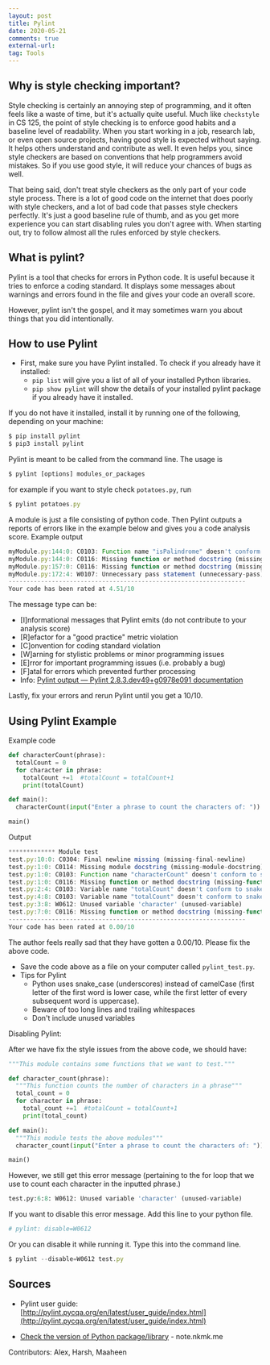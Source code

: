 ```yaml
---
layout: post
title: Pylint
date: 2020-05-21
comments: true
external-url:
tag: Tools
---
```


<!-- markdownlint-disable MD004 MD009 MD014 MD024 MD031 MD040 -->

## Why is style checking important?

Style checking is certainly an annoying step of programming, and it often feels like a waste of time, but it's actually quite useful. Much like `checkstyle` in CS 125, the point of style checking is to enforce good habits and a baseline level of readability. When you start working in a job, research lab, or even open source projects, having good style is expected without saying. It helps others understand and contribute as well. It even helps you, since style checkers are based on conventions that help programmers avoid mistakes. So if you use good style, it will reduce your chances of bugs as well. 

That being said, don't treat style checkers as the only part of your code style process. There is a lot of good code on the internet that does poorly with style checkers, and a lot of bad code that passes style checkers perfectly. It's just a good baseline rule of thumb, and as you get more experience you can start disabling rules you don't agree with. When starting out, try to follow almost all the rules enforced by style checkers.

## What is pylint?

Pylint is a tool that checks for errors in Python code. It is useful because it tries to enforce a coding standard. It displays some messages about warnings and errors found in the file and gives your code an overall score.

However, pylint isn't the gospel, and it may sometimes warn you about things that you did intentionally.

## How to use Pylint

- First, make sure you have Pylint installed. To check if you already have it installed:
  - `pip list` will give you a list of all of your installed Python libraries.
  - `pip show pylint` will show the details of your installed pylint package if you already have it installed.

If you do not have it installed, install it by running one of the following, depending on your machine:
  ```js
  $ pip install pylint
  $ pip3 install pylint
  ```

Pylint is meant to be called from the command line. The usage is
  ```js
  $ pylint [options] modules_or_packages
  ```
  for example if you want to style check `potatoes.py`, run
  ```js
  $ pylint potatoes.py
  ```

A module is just a file consisting of python code. Then Pylint outputs a reports of errors like in the example below and gives you a code analysis score.
  Example output
  ```js
  myModule.py:144:0: C0103: Function name "isPalindrome" doesn't conform to snake_case naming style (invalid-name)
  myModule.py:144:0: C0116: Missing function or method docstring (missing-function-docstring)
  myModule.py:157:0: C0116: Missing function or method docstring (missing-function-docstring)
  myModule.py:172:4: W0107: Unnecessary pass statement (unnecessary-pass)
  ------------------------------------------------------------------
  Your code has been rated at 4.51/10 
  ```
The message type can be:
- [I]nformational messages that Pylint emits (do not contribute to your analysis score)
- [R]efactor for a "good practice" metric violation
- [C]onvention for coding standard violation
- [W]arning for stylistic problems or minor programming issues
- [E]rror for important programming issues (i.e. probably a bug)
- [F]atal for errors which prevented further processing
- Info: [Pylint output — Pylint 2.8.3.dev49+g0978e091 documentation](http://pylint.pycqa.org/en/latest/user_guide/output.html#:~:text=the%20message%20type%20can%20be)

Lastly, fix your errors and rerun Pylint until you get a 10/10.

## Using Pylint Example

Example code

  ```python
  def characterCount(phrase):
    totalCount = 0
    for character in phrase:
      totalCount +=1  #totalCount = totalCount+1
      print(totalCount)

  def main():
    characterCount(input("Enter a phrase to count the characters of: "))

  main()
  ```

Output

  ```js
  ************* Module test
  test.py:10:0: C0304: Final newline missing (missing-final-newline)
  test.py:1:0: C0114: Missing module docstring (missing-module-docstring)
  test.py:1:0: C0103: Function name "characterCount" doesn't conform to snake_case naming style (invalid-name)
  test.py:1:0: C0116: Missing function or method docstring (missing-function-docstring)
  test.py:2:4: C0103: Variable name "totalCount" doesn't conform to snake_case naming style (invalid-name)
  test.py:4:8: C0103: Variable name "totalCount" doesn't conform to snake_case naming style (invalid-name)
  test.py:3:8: W0612: Unused variable 'character' (unused-variable)
  test.py:7:0: C0116: Missing function or method docstring (missing-function-docstring)
  ------------------------------------------------------------------
  Your code has been rated at 0.00/10
  ```
The author feels really sad that they have gotten a 0.00/10. Please fix the above code. 
<!-- changed from test.py because that's also the naming convention for testing files -->
  - Save the code above as a file on your computer called `pylint_test.py`.
- Tips for Pylint
  - Python uses snake_case (underscores) instead of camelCase (first letter of the first word is lower case, while the first letter of every subsequent word is uppercase).
  - Beware of too long lines and trailing whitespaces
  - Don't include unused variables

Disabling Pylint:

After we have fix the style issues from the above code, we should have:
  ```python
  """This module contains some functions that we want to test."""

  def character_count(phrase):
    """This function counts the number of characters in a phrase"""
    total_count = 0
    for character in phrase:
      total_count +=1  #totalCount = totalCount+1
      print(total_count)

  def main():
    """This module tests the above modules"""
    character_count(input("Enter a phrase to count the characters of: "))

  main()
  ```

However, we still get this error message (pertaining to the for loop that we use to count each character in the inputted phrase.)
  ```python
  test.py:6:8: W0612: Unused variable 'character' (unused-variable)
  ```

If you want to disable this error message. Add this line to your python file.
  ```python
  # pylint: disable=W0612
  ```

Or you can disable it while running it. Type this into the command line.
  ```js
  $ pylint --disable=W0612 test.py
  ```

## Sources

- Pylint user guide: [http://pylint.pycqa.org/en/latest/user_guide/index.html](http://pylint.pycqa.org/en/latest/user_guide/index.html)

- [Check the version of Python package/library](https://note.nkmk.me/en/python-package-version/) - note.nkmk.me

Contributors: Alex, Harsh, Maaheen
